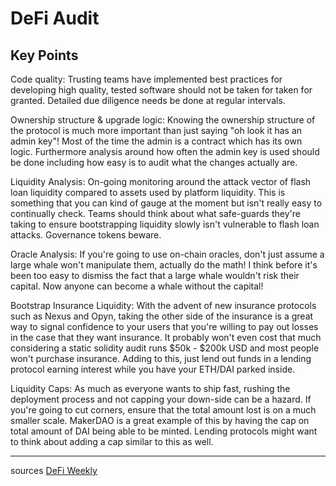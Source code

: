 # DeFi Audit

## Key Points
Code quality: Trusting teams have implemented best practices for developing high quality, tested software should not be taken for taken for granted. Detailed due diligence needs be done at regular intervals.

Ownership structure & upgrade logic: Knowing the ownership structure of the protocol is much more important than just saying "oh look it has an admin key"! Most of the time the admin is a contract which has its own logic. Furthermore analysis around how often the admin key is used should be done including how easy is to audit what the changes actually are.

Liquidity Analysis: On-going monitoring around the attack vector of flash loan liquidity compared to assets used by platform liquidity. This is something that you can kind of gauge at the moment but isn't really easy to continually check. Teams should think about what safe-guards they're taking to ensure bootstrapping liquidity slowly isn't vulnerable to flash loan attacks. Governance tokens beware.

Oracle Analysis: If you're going to use on-chain oracles, don't just assume a large whale won't manipulate them, actually do the math! I think before it's been too easy to dismiss the fact that a large whale wouldn't risk their capital. Now anyone can become a whale without the capital!

Bootstrap Insurance Liquidity: With the advent of new insurance protocols such as Nexus and Opyn, taking the other side of the insurance is a great way to signal confidence to your users that you're willing to pay out losses in the case that they want insurance. It probably won't even cost that much considering a static solidity audit runs $50k - $200k USD and most people won't purchase insurance. Adding to this, just lend out funds in a lending protocol earning interest while you have your ETH/DAI parked inside.

Liquidity Caps: As much as everyone wants to ship fast, rushing the deployment process and not capping your down-side can be a hazard. If you're going to cut corners, ensure that the total amount lost is on a much smaller scale. MakerDAO is a great example of this by having the cap on total amount of DAI being able to be minted. Lending protocols might want to think about adding a cap similar to this as well.

---
sources [DeFi Weekly](https://defiweekly.substack.com/p/announcing-defi-audits-and-the-holistic?utm_campaign=post&utm_medium=email&utm_source=copy)